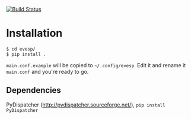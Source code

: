 [![Build Status](https://travis-ci.org/BlackLight/evesp.svg?branch=master)](https://travis-ci.org/BlackLight/evesp)

Installation
============

    $ cd evesp/
    $ pip install .

`main.conf.example` will be copied to `~/.config/evesp`. Edit it and rename it `main.conf` and you're ready to go.

Dependencies
------------

PyDispatcher (http://pydispatcher.sourceforge.net/), `pip install PyDispatcher`

